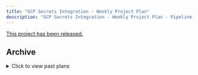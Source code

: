 ```yaml
---
title: "GCP Secrets Integration - Weekly Project Plan"
description: "GCP Secrets Integration - Weekly Project Plan - Pipeline Security Group"
---
```


[This project has been released.](https://about.gitlab.com/releases/2024/01/18/gitlab-16-8-released/#gcp-secret-manager-support)

## Archive

<details><summary>Click to view past plans</summary>

## Milestone 16.7 (November 13, 2023 - December 8, 2023)

### Milestone Goals

- Complete [the OIDC configuration for getting secrets from GCP](https://gitlab.com/gitlab-org/gitlab/-/issues/428402)
- Begin work on [runner authentication with GCP](https://gitlab.com/gitlab-org/gitlab/-/issues/428400)

### Week of  November 20, 2023 (Milestone 16.7)

#### Team Capacity

- 1 BE

#### Goals

- [https://gitlab.com/gitlab-org/gitlab/-/issues/428402](https://gitlab.com/gitlab-org/gitlab/-/issues/428402) Create POC and proposed solution for the integration with GCP Secrets Manager using GCP Workload Identity Pool.

### Week of  November 27, 2023 (Milestone 16.7)

#### Team Capacity

- 1 BE

#### Goals

- [https://gitlab.com/gitlab-org/gitlab/-/issues/428402](https://gitlab.com/gitlab-org/gitlab/-/issues/428402) Finalize the proposed solution. We would have a clear understanding of what changes are needed on Rails, what information would be sent by Rails to Runner in the job payload, how Runner would use this job payload to authenticate to GCP and access the secrets.

### Week of  December 4, 2023 (Milestone 16.7)

#### Team Capacity

- 1 BE

#### Goals

- [https://gitlab.com/gitlab-org/gitlab/-/merge_requests/138151](https://gitlab.com/gitlab-org/gitlab/-/merge_requests/138151) Merge the architecture blueprint MR.
- [https://gitlab.com/gitlab-org/gitlab/-/issues/428400](https://gitlab.com/gitlab-org/gitlab/-/issues/428400) Begin development on runner authentication with GCP

### Week of  December 11, 2023 (Milestone 16.7)

#### Team Capacity

- 1 BE

#### Goals

- [https://gitlab.com/gitlab-org/gitlab/-/issues/428400](https://gitlab.com/gitlab-org/gitlab/-/issues/428400) Continue development for runner authentication with GCP
- [https://gitlab.com/gitlab-org/gitlab/-/issues/428401](https://gitlab.com/gitlab-org/gitlab/-/issues/428401) Begin development for rails support

## Milestone 16.8 (December 18, 2023 - January 12, 2024)

### Milestone Goals

- [https://gitlab.com/gitlab-org/gitlab/-/issues/428400](https://gitlab.com/gitlab-org/gitlab/-/issues/428400) Complete runner authentication with GCP
- [https://gitlab.com/gitlab-org/gitlab/-/issues/428401](https://gitlab.com/gitlab-org/gitlab/-/issues/428401) Complete development for rails support

</details
